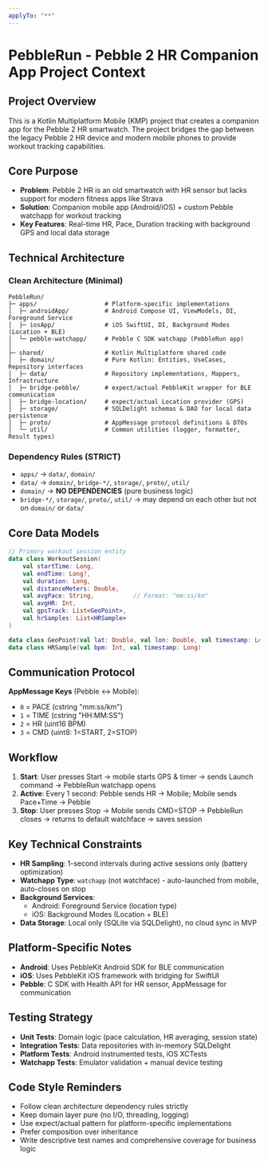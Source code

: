 ```yaml
---
applyTo: "**"
---
```

# PebbleRun - Pebble 2 HR Companion App Project Context

## Project Overview
This is a Kotlin Multiplatform Mobile (KMP) project that creates a companion app for the Pebble 2 HR smartwatch. The project bridges the gap between the legacy Pebble 2 HR device and modern mobile phones to provide workout tracking capabilities.

## Core Purpose
- **Problem**: Pebble 2 HR is an old smartwatch with HR sensor but lacks support for modern fitness apps like Strava
- **Solution**: Companion mobile app (Android/iOS) + custom Pebble watchapp for workout tracking
- **Key Features**: Real-time HR, Pace, Duration tracking with background GPS and local data storage

## Technical Architecture

### Clean Architecture (Minimal)
```
PebbleRun/
├─ apps/                   # Platform-specific implementations
│  ├─ androidApp/          # Android Compose UI, ViewModels, DI, Foreground Service
│  ├─ iosApp/              # iOS SwiftUI, DI, Background Modes (Location + BLE)
│  └─ pebble-watchapp/     # Pebble C SDK watchapp (PebbleRun app)
│
├─ shared/                 # Kotlin Multiplatform shared code
│  ├─ domain/              # Pure Kotlin: Entities, UseCases, Repository interfaces
│  ├─ data/                # Repository implementations, Mappers, Infrastructure
│  ├─ bridge-pebble/       # expect/actual PebbleKit wrapper for BLE communication
│  ├─ bridge-location/     # expect/actual Location provider (GPS)
│  ├─ storage/             # SQLDelight schemas & DAO for local data persistence
│  ├─ proto/               # AppMessage protocol definitions & DTOs
│  └─ util/                # Common utilities (logger, formatter, Result types)
```

### Dependency Rules (STRICT)
- `apps/` → `data/`, `domain/`
- `data/` → `domain/`, `bridge-*/`, `storage/`, `proto/`, `util/`
- `domain/` → **NO DEPENDENCIES** (pure business logic)
- `bridge-*/`, `storage/`, `proto/`, `util/` → may depend on each other but not on `domain/` or `data/`

## Core Data Models
```kotlin
// Primary workout session entity
data class WorkoutSession(
    val startTime: Long,
    val endTime: Long?,
    val duration: Long,
    val distanceMeters: Double,
    val avgPace: String,           // Format: "mm:ss/km"
    val avgHR: Int,
    val gpsTrack: List<GeoPoint>,
    val hrSamples: List<HRSample>
)

data class GeoPoint(val lat: Double, val lon: Double, val timestamp: Long)
data class HRSample(val bpm: Int, val timestamp: Long)
```

## Communication Protocol
**AppMessage Keys** (Pebble ↔ Mobile):
- `0` = PACE (cstring "mm:ss/km")
- `1` = TIME (cstring "HH:MM:SS") 
- `2` = HR (uint16 BPM)
- `3` = CMD (uint8: 1=START, 2=STOP)

## Workflow
1. **Start**: User presses Start → mobile starts GPS & timer → sends Launch command → PebbleRun watchapp opens
2. **Active**: Every 1 second: Pebble sends HR → Mobile; Mobile sends Pace+Time → Pebble
3. **Stop**: User presses Stop → Mobile sends CMD=STOP → PebbleRun closes → returns to default watchface → saves session

## Key Technical Constraints
- **HR Sampling**: 1-second intervals during active sessions only (battery optimization)
- **Watchapp Type**: `watchapp` (not watchface) - auto-launched from mobile, auto-closes on stop
- **Background Services**: 
  - Android: Foreground Service (location type)
  - iOS: Background Modes (Location + BLE)
- **Data Storage**: Local only (SQLite via SQLDelight), no cloud sync in MVP

## Platform-Specific Notes
- **Android**: Uses PebbleKit Android SDK for BLE communication
- **iOS**: Uses PebbleKit iOS framework with bridging for SwiftUI
- **Pebble**: C SDK with Health API for HR sensor, AppMessage for communication

## Testing Strategy
- **Unit Tests**: Domain logic (pace calculation, HR averaging, session state)
- **Integration Tests**: Data repositories with in-memory SQLDelight
- **Platform Tests**: Android instrumented tests, iOS XCTests
- **Watchapp Tests**: Emulator validation + manual device testing

## Code Style Reminders
- Follow clean architecture dependency rules strictly
- Keep domain layer pure (no I/O, threading, logging)
- Use expect/actual pattern for platform-specific implementations
- Prefer composition over inheritance
- Write descriptive test names and comprehensive coverage for business logic


